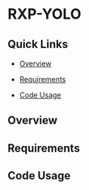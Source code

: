 # RXP-YOLO
## Quick Links
+ [Overview](https://github.com/hys-pp/RXP-YOLO/edit/main/README.md#overview)  

+ [Requirements](https://github.com/hys-pp/RXP-YOLO/edit/main/README.md#requirements)  

+ [Code Usage](https://github.com/hys-pp/RXP-YOLO/edit/main/README.md#code-usage)
## Overview
## Requirements
## Code Usage
